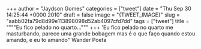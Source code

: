 
+++
author = "Jaydson Gomes"
categories = ["tweet"]
date = "Thu Sep 30 14:25:44 +0000 2010"
draft = false
image = "{TWEET_IMAGE}"
slug = "aabb02fa79d8d99e113898098d52ab4097cfd7dd"
tags = ["tweet"]
title = """"Eu fico pelado no quarto..."""
+++
'Eu fico pelado no quarto me masturbando, parece uma grande bobagem mas é o que faço quando estou amando, e eu to amando" Wander Poeta
